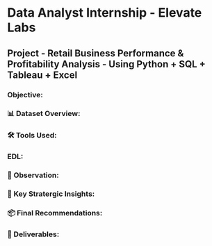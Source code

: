 # **Data Analyst Internship - Elevate Labs**
## **Project - Retail Business Performance & Profitability Analysis** - Using Python + SQL + Tableau + Excel
### Objective:
### 📊 Dataset Overview:
### 🛠️ Tools Used:
### EDL:
### 🔎 Observation:
### 🧠 Key Stratergic Insights:
### 📦 Final Recommendations:
### 🧾 Deliverables:

